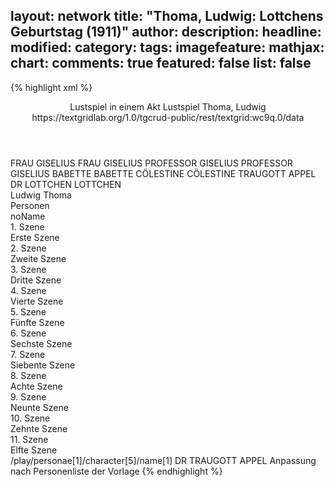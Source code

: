 layout: network
title: "Thoma, Ludwig: Lottchens Geburtstag (1911)"
author:
description:
headline:
modified:
category:
tags:
imagefeature:
mathjax:
chart:
comments: true
featured: false
list: false
---
{% highlight xml %}
<?xml-model href="https://raw.githubusercontent.com/DLiNa/project/master/rules/lina.rnc"?><?xml-model href="https://raw.githubusercontent.com/DLiNa/project/master/rules/lina.sch"?>
<play xmlns="http://lina.digital">
  <header>
    <title>Lottchens Geburtstag</title>
    <subtitle>Lustspiel in einem Akt</subtitle>
    <genretitle>Lustspiel</genretitle>
    <author>Thoma, Ludwig</author>
    <date when="1911" type="premiere"/>
  	<date when="1925" type="print"/>
  	<source>https://textgridlab.org/1.0/tgcrud-public/rest/textgrid:wc9q.0/data</source>
  </header>
  <personae>
    <character>
      <name>FRAU GISELIUS</name>
      <alias xml:id="frau_giselius">
        <name>FRAU GISELIUS</name>
      </alias>
    </character>
    <character>
      <name>PROFESSOR GISELIUS</name>
      <alias xml:id="professor_giselius">
        <name>PROFESSOR GISELIUS</name>
      </alias>
    </character>
    <character>
      <name>BABETTE</name>
      <alias xml:id="babette">
        <name>BABETTE</name>
      </alias>
    </character>
    <character>
      <name>CÖLESTINE</name>
      <alias xml:id="cölestine">
        <name>CÖLESTINE</name>
      </alias>
    </character>
    <character>
      <name>TRAUGOTT APPEL</name>
      <alias xml:id="dr">
        <name>DR</name>
      </alias>
    </character>
    <character>
      <name>LOTTCHEN</name>
      <alias xml:id="lottchen">
        <name>LOTTCHEN</name>
      </alias>
    </character>
  </personae>
  <text>
    <div>
      <head>Ludwig Thoma</head>
    </div>
    <div>
      <head>Personen</head>
      <div>
        <head>noName</head>
      </div>
    </div>
    <div>
      <head>1. Szene</head>
      <div>
        <head>Erste Szene</head>
        <sp who="#frau_giselius">
          <amount n="13" unit="speech_acts"/>
          <amount n="83" unit="words"/>
          <amount n="12" unit="lines"/>
          <amount n="434" unit="chars"/>
        </sp>
        <sp who="#professor_giselius">
          <amount n="12" unit="speech_acts"/>
          <amount n="172" unit="words"/>
          <amount n="8" unit="lines"/>
          <amount n="1037" unit="chars"/>
        </sp>
      </div>
    </div>
    <div>
      <head>2. Szene</head>
      <div>
        <head>Zweite Szene</head>
        <sp who="#babette">
          <amount n="4" unit="speech_acts"/>
          <amount n="76" unit="words"/>
          <amount n="2" unit="lines"/>
          <amount n="396" unit="chars"/>
        </sp>
        <sp who="#frau_giselius">
          <amount n="3" unit="speech_acts"/>
          <amount n="19" unit="words"/>
          <amount n="3" unit="lines"/>
          <amount n="105" unit="chars"/>
        </sp>
      </div>
    </div>
    <div>
      <head>3. Szene</head>
      <div>
        <head>Dritte Szene</head>
        <sp who="#professor_giselius">
          <amount n="56" unit="speech_acts"/>
          <amount n="855" unit="words"/>
          <amount n="37" unit="lines"/>
          <amount n="5020" unit="chars"/>
        </sp>
        <sp who="#frau_giselius">
          <amount n="55" unit="speech_acts"/>
          <amount n="460" unit="words"/>
          <amount n="51" unit="lines"/>
          <amount n="2316" unit="chars"/>
        </sp>
      </div>
    </div>
    <div>
      <head>4. Szene</head>
      <div>
        <head>Vierte Szene</head>
        <sp who="#cölestine">
          <amount n="51" unit="speech_acts"/>
          <amount n="637" unit="words"/>
          <amount n="43" unit="lines"/>
          <amount n="3389" unit="chars"/>
        </sp>
        <sp who="#frau_giselius">
          <amount n="50" unit="speech_acts"/>
          <amount n="553" unit="words"/>
          <amount n="40" unit="lines"/>
          <amount n="3043" unit="chars"/>
        </sp>
        <sp who="#professor_giselius">
          <amount n="33" unit="speech_acts"/>
          <amount n="455" unit="words"/>
          <amount n="22" unit="lines"/>
          <amount n="2674" unit="chars"/>
        </sp>
      </div>
    </div>
    <div>
      <head>5. Szene</head>
      <div>
        <head>Fünfte Szene</head>
        <sp who="#babette">
          <amount n="4" unit="speech_acts"/>
          <amount n="32" unit="words"/>
          <amount n="4" unit="lines"/>
          <amount n="146" unit="chars"/>
        </sp>
        <sp who="#frau_giselius">
          <amount n="6" unit="speech_acts"/>
          <amount n="51" unit="words"/>
          <amount n="5" unit="lines"/>
          <amount n="281" unit="chars"/>
        </sp>
        <sp who="#cölestine">
          <amount n="2" unit="speech_acts"/>
          <amount n="6" unit="words"/>
          <amount n="2" unit="lines"/>
          <amount n="29" unit="chars"/>
        </sp>
      </div>
    </div>
    <div>
      <head>6. Szene</head>
      <div>
        <head>Sechste Szene</head>
        <sp who="#frau_giselius">
          <amount n="5" unit="speech_acts"/>
          <amount n="44" unit="words"/>
          <amount n="5" unit="lines"/>
          <amount n="236" unit="chars"/>
        </sp>
        <sp who="#professor_giselius">
          <amount n="3" unit="speech_acts"/>
          <amount n="9" unit="words"/>
          <amount n="3" unit="lines"/>
          <amount n="54" unit="chars"/>
        </sp>
        <sp who="#cölestine">
          <amount n="2" unit="speech_acts"/>
          <amount n="12" unit="words"/>
          <amount n="2" unit="lines"/>
          <amount n="63" unit="chars"/>
        </sp>
      </div>
    </div>
    <div>
      <head>7. Szene</head>
      <div>
        <head>Siebente Szene</head>
        <sp who="#dr">
          <amount n="23" unit="speech_acts"/>
          <amount n="379" unit="words"/>
          <amount n="14" unit="lines"/>
          <amount n="2245" unit="chars"/>
        </sp>
        <sp who="#professor_giselius">
          <amount n="9" unit="speech_acts"/>
          <amount n="43" unit="words"/>
          <amount n="9" unit="lines"/>
          <amount n="223" unit="chars"/>
        </sp>
        <sp who="#cölestine">
          <amount n="6" unit="speech_acts"/>
          <amount n="52" unit="words"/>
          <amount n="6" unit="lines"/>
          <amount n="256" unit="chars"/>
        </sp>
        <sp who="#frau_giselius">
          <amount n="18" unit="speech_acts"/>
          <amount n="168" unit="words"/>
          <amount n="17" unit="lines"/>
          <amount n="880" unit="chars"/>
        </sp>
      </div>
    </div>
    <div>
      <head>8. Szene</head>
      <div>
        <head>Achte Szene</head>
        <sp who="#cölestine">
          <amount n="3" unit="speech_acts"/>
          <amount n="14" unit="words"/>
          <amount n="3" unit="lines"/>
          <amount n="86" unit="chars"/>
        </sp>
        <sp who="#dr">
          <amount n="1" unit="speech_acts"/>
          <amount n="6" unit="words"/>
          <amount n="1" unit="lines"/>
          <amount n="33" unit="chars"/>
        </sp>
        <sp who="#professor_giselius">
          <amount n="3" unit="speech_acts"/>
          <amount n="68" unit="words"/>
          <amount n="1" unit="lines"/>
          <amount n="372" unit="chars"/>
        </sp>
      </div>
    </div>
    <div>
      <head>9. Szene</head>
      <div>
        <head>Neunte Szene</head>
        <sp who="#professor_giselius">
          <amount n="52" unit="speech_acts"/>
          <amount n="887" unit="words"/>
          <amount n="29" unit="lines"/>
          <amount n="5022" unit="chars"/>
        </sp>
        <sp who="#dr">
          <amount n="50" unit="speech_acts"/>
          <amount n="487" unit="words"/>
          <amount n="42" unit="lines"/>
          <amount n="3061" unit="chars"/>
        </sp>
      </div>
    </div>
    <div>
      <head>10. Szene</head>
      <div>
        <head>Zehnte Szene</head>
        <sp who="#frau_giselius">
          <amount n="12" unit="speech_acts"/>
          <amount n="161" unit="words"/>
          <amount n="8" unit="lines"/>
          <amount n="916" unit="chars"/>
        </sp>
        <sp who="#dr">
          <amount n="8" unit="speech_acts"/>
          <amount n="121" unit="words"/>
          <amount n="5" unit="lines"/>
          <amount n="766" unit="chars"/>
        </sp>
        <sp who="#professor_giselius">
          <amount n="7" unit="speech_acts"/>
          <amount n="125" unit="words"/>
          <amount n="3" unit="lines"/>
          <amount n="762" unit="chars"/>
        </sp>
      </div>
    </div>
    <div>
      <head>11. Szene</head>
      <div>
        <head>Elfte Szene</head>
        <sp who="#lottchen">
          <amount n="10" unit="speech_acts"/>
          <amount n="193" unit="words"/>
          <amount n="6" unit="lines"/>
          <amount n="1011" unit="chars"/>
        </sp>
        <sp who="#frau_giselius">
          <amount n="7" unit="speech_acts"/>
          <amount n="62" unit="words"/>
          <amount n="7" unit="lines"/>
          <amount n="325" unit="chars"/>
        </sp>
        <sp who="#dr">
          <amount n="5" unit="speech_acts"/>
          <amount n="66" unit="words"/>
          <amount n="3" unit="lines"/>
          <amount n="381" unit="chars"/>
        </sp>
        <sp who="#cölestine">
          <amount n="3" unit="speech_acts"/>
          <amount n="10" unit="words"/>
          <amount n="3" unit="lines"/>
          <amount n="58" unit="chars"/>
        </sp>
        <sp who="#professor_giselius">
          <amount n="3" unit="speech_acts"/>
          <amount n="25" unit="words"/>
          <amount n="3" unit="lines"/>
          <amount n="143" unit="chars"/>
        </sp>
      </div>
    </div>
  </text>
	<documentation>
		<change n="1" who="dariokampkaspar">
			<path>/play/personae[1]/character[5]/name[1]</path>
			<orig>DR</orig>
			<corr>TRAUGOTT APPEL</corr>
			<comment>Anpassung nach Personenliste der Vorlage</comment>
		</change>
	</documentation>
</play>
{% endhighlight %}